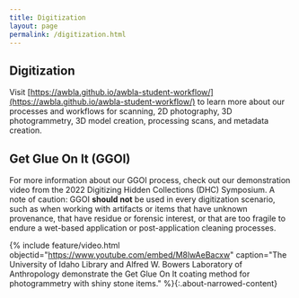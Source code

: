 ```yaml
---
title: Digitization 
layout: page
permalink: /digitization.html
---
```


## Digitization

Visit [https://awbla.github.io/awbla-student-workflow/](https://awbla.github.io/awbla-student-workflow/) to learn more about our processes and workflows for scanning, 2D photography, 3D photogrammetry, 3D model creation, processing scans, and metadata creation.

## Get Glue On It (GGOI)

For more information about our GGOI process, check out our demonstration video from the 2022 Digitizing Hidden Collections (DHC) Symposium. A note of caution: GGOI **should not** be used in every digitization scenario, such as when working with artifacts or items that have unknown provenance, that have residue or forensic interest, or that are too fragile to endure a wet-based application or post-application cleaning processes. 

{% include feature/video.html objectid="https://www.youtube.com/embed/M8lwAeBacxw" caption="The University of Idaho Library and Alfred W. Bowers Laboratory of Anthropology demonstrate the Get Glue On It coating method for photogrammetry with shiny stone items." %}{:.about-narrowed-content}
